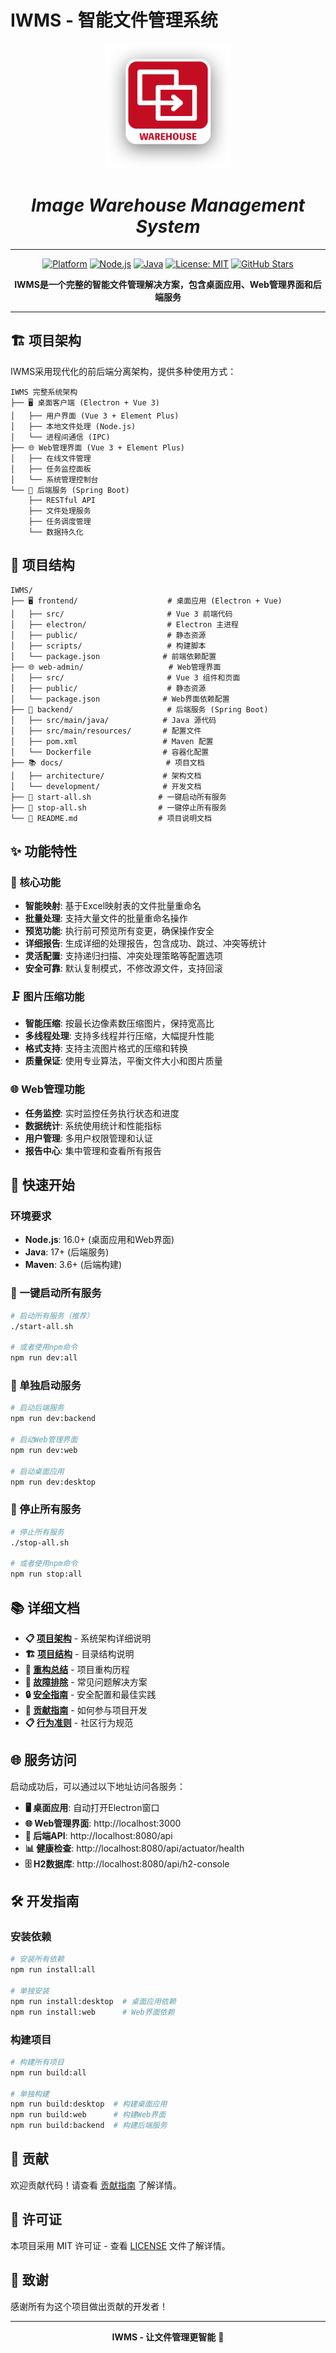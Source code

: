 # IWMS - 智能文件管理系统

<div align="center">

<img src="frontend/public/README_logo.png" alt="IWMS Logo" width="200">

# *Image Warehouse Management System*

---

[![Platform](https://img.shields.io/badge/platform-Windows%20%7C%20macOS%20%7C%20Linux-blue.svg)](https://electronjs.org/)
[![Node.js](https://img.shields.io/badge/Node.js-16.0+-green.svg)](https://nodejs.org/)
[![Java](https://img.shields.io/badge/Java-17+-orange.svg)](https://adoptium.net/)
[![License: MIT](https://img.shields.io/badge/License-MIT-yellow.svg)](https://opensource.org/licenses/MIT)
[![GitHub Stars](https://img.shields.io/github/stars/beibeikun/IWMS?style=social)](https://github.com/beibeikun/IWMS)

**IWMS是一个完整的智能文件管理解决方案，包含桌面应用、Web管理界面和后端服务**

</div>

---

## 🏗️ 项目架构

IWMS采用现代化的前后端分离架构，提供多种使用方式：

```
IWMS 完整系统架构
├── 🖥️ 桌面客户端 (Electron + Vue 3)
│   ├── 用户界面 (Vue 3 + Element Plus)
│   ├── 本地文件处理 (Node.js)
│   └── 进程间通信 (IPC)
├── 🌐 Web管理界面 (Vue 3 + Element Plus)
│   ├── 在线文件管理
│   ├── 任务监控面板
│   └── 系统管理控制台
└── 🔧 后端服务 (Spring Boot)
    ├── RESTful API
    ├── 文件处理服务
    ├── 任务调度管理
    └── 数据持久化
```

## 📁 项目结构

```
IWMS/
├── 🖥️ frontend/                    # 桌面应用 (Electron + Vue)
│   ├── src/                       # Vue 3 前端代码
│   ├── electron/                  # Electron 主进程
│   ├── public/                    # 静态资源
│   ├── scripts/                   # 构建脚本
│   └── package.json              # 前端依赖配置
├── 🌐 web-admin/                   # Web管理界面
│   ├── src/                       # Vue 3 组件和页面
│   ├── public/                    # 静态资源
│   └── package.json              # Web界面依赖配置
├── 🔧 backend/                     # 后端服务 (Spring Boot)
│   ├── src/main/java/            # Java 源代码
│   ├── src/main/resources/       # 配置文件
│   ├── pom.xml                   # Maven 配置
│   └── Dockerfile                # 容器化配置
├── 📚 docs/                       # 项目文档
│   ├── architecture/             # 架构文档
│   └── development/              # 开发文档
├── 🚀 start-all.sh               # 一键启动所有服务
├── 🛑 stop-all.sh                # 一键停止所有服务
└── 📄 README.md                  # 项目说明文档
```

## ✨ 功能特性

### 🎯 核心功能
- **智能映射**: 基于Excel映射表的文件批量重命名
- **批量处理**: 支持大量文件的批量重命名操作
- **预览功能**: 执行前可预览所有变更，确保操作安全
- **详细报告**: 生成详细的处理报告，包含成功、跳过、冲突等统计
- **灵活配置**: 支持递归扫描、冲突处理策略等配置选项
- **安全可靠**: 默认复制模式，不修改源文件，支持回滚

### 🗜️ 图片压缩功能
- **智能压缩**: 按最长边像素数压缩图片，保持宽高比
- **多线程处理**: 支持多线程并行压缩，大幅提升性能
- **格式支持**: 支持主流图片格式的压缩和转换
- **质量保证**: 使用专业算法，平衡文件大小和图片质量

### 🌐 Web管理功能
- **任务监控**: 实时监控任务执行状态和进度
- **数据统计**: 系统使用统计和性能指标
- **用户管理**: 多用户权限管理和认证
- **报告中心**: 集中管理和查看所有报告

## 🚀 快速开始

### 环境要求
- **Node.js**: 16.0+ (桌面应用和Web界面)
- **Java**: 17+ (后端服务)
- **Maven**: 3.6+ (后端构建)

### 🎯 一键启动所有服务
```bash
# 启动所有服务（推荐）
./start-all.sh

# 或者使用npm命令
npm run dev:all
```

### 🔧 单独启动服务
```bash
# 启动后端服务
npm run dev:backend

# 启动Web管理界面
npm run dev:web

# 启动桌面应用
npm run dev:desktop
```

### 🛑 停止所有服务
```bash
# 停止所有服务
./stop-all.sh

# 或者使用npm命令
npm run stop:all
```

## 📚 详细文档

- **📋 [项目架构](docs/architecture/ARCHITECTURE.md)** - 系统架构详细说明
- **🏗️ [项目结构](docs/architecture/PROJECT_STRUCTURE.md)** - 目录结构说明
- **🔄 [重构总结](docs/architecture/REFACTOR_SUMMARY.md)** - 项目重构历程
- **🔧 [故障排除](docs/development/TROUBLESHOOTING.md)** - 常见问题解决方案
- **🔒 [安全指南](docs/development/SECURITY.md)** - 安全配置和最佳实践
- **📝 [贡献指南](docs/development/CONTRIBUTING.md)** - 如何参与项目开发
- **📋 [行为准则](docs/development/CODE_OF_CONDUCT.md)** - 社区行为规范

## 🌐 服务访问

启动成功后，可以通过以下地址访问各服务：

- **🖥️ 桌面应用**: 自动打开Electron窗口
- **🌐 Web管理界面**: http://localhost:3000
- **🔧 后端API**: http://localhost:8080/api
- **📊 健康检查**: http://localhost:8080/api/actuator/health
- **🗄️ H2数据库**: http://localhost:8080/api/h2-console

## 🛠️ 开发指南

### 安装依赖
```bash
# 安装所有依赖
npm run install:all

# 单独安装
npm run install:desktop  # 桌面应用依赖
npm run install:web      # Web界面依赖
```

### 构建项目
```bash
# 构建所有项目
npm run build:all

# 单独构建
npm run build:desktop  # 构建桌面应用
npm run build:web      # 构建Web界面
npm run build:backend  # 构建后端服务
```

## 🤝 贡献

欢迎贡献代码！请查看 [贡献指南](docs/development/CONTRIBUTING.md) 了解详情。

## 📄 许可证

本项目采用 MIT 许可证 - 查看 [LICENSE](LICENSE) 文件了解详情。

## 🙏 致谢

感谢所有为这个项目做出贡献的开发者！

---

<div align="center">

**IWMS - 让文件管理更智能** 🚀

</div>

